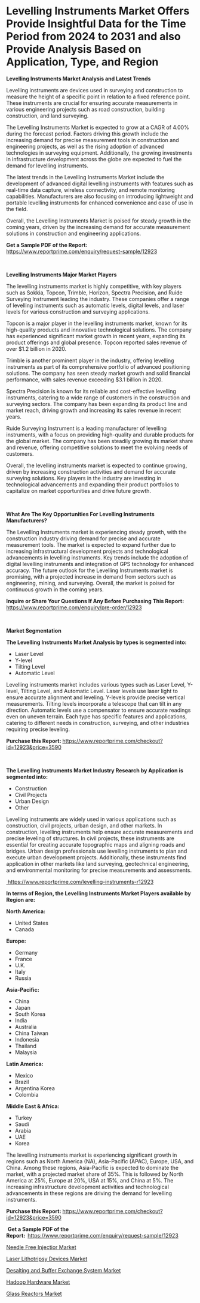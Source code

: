 <p><h1>Levelling Instruments Market Offers Provide Insightful Data for the Time Period from 2024 to 2031 and also Provide Analysis Based on Application, Type, and Region</h1></p><p><strong>Levelling Instruments Market Analysis and Latest Trends</strong></p>
<p><p>Levelling instruments are devices used in surveying and construction to measure the height of a specific point in relation to a fixed reference point. These instruments are crucial for ensuring accurate measurements in various engineering projects such as road construction, building construction, and land surveying.</p><p>The Levelling Instruments Market is expected to grow at a CAGR of 4.00% during the forecast period. Factors driving this growth include the increasing demand for precise measurement tools in construction and engineering projects, as well as the rising adoption of advanced technologies in surveying equipment. Additionally, the growing investments in infrastructure development across the globe are expected to fuel the demand for levelling instruments.</p><p>The latest trends in the Levelling Instruments Market include the development of advanced digital levelling instruments with features such as real-time data capture, wireless connectivity, and remote monitoring capabilities. Manufacturers are also focusing on introducing lightweight and portable levelling instruments for enhanced convenience and ease of use in the field.</p><p>Overall, the Levelling Instruments Market is poised for steady growth in the coming years, driven by the increasing demand for accurate measurement solutions in construction and engineering applications.</p></p>
<p><strong>Get a Sample PDF of the Report:&nbsp;</strong> <a href="https://www.reportprime.com/enquiry/request-sample/12923">https://www.reportprime.com/enquiry/request-sample/12923</a></p>
<p>&nbsp;</p>
<p><strong>Levelling Instruments Major Market Players</strong></p>
<p><p>The levelling instruments market is highly competitive, with key players such as Sokkia, Topcon, Trimble, Horizon, Spectra Precision, and Ruide Surveying Instrument leading the industry. These companies offer a range of levelling instruments such as automatic levels, digital levels, and laser levels for various construction and surveying applications.</p><p>Topcon is a major player in the levelling instruments market, known for its high-quality products and innovative technological solutions. The company has experienced significant market growth in recent years, expanding its product offerings and global presence. Topcon reported sales revenue of over $1.2 billion in 2020.</p><p>Trimble is another prominent player in the industry, offering levelling instruments as part of its comprehensive portfolio of advanced positioning solutions. The company has seen steady market growth and solid financial performance, with sales revenue exceeding $3.1 billion in 2020.</p><p>Spectra Precision is known for its reliable and cost-effective levelling instruments, catering to a wide range of customers in the construction and surveying sectors. The company has been expanding its product line and market reach, driving growth and increasing its sales revenue in recent years.</p><p>Ruide Surveying Instrument is a leading manufacturer of levelling instruments, with a focus on providing high-quality and durable products for the global market. The company has been steadily growing its market share and revenue, offering competitive solutions to meet the evolving needs of customers.</p><p>Overall, the levelling instruments market is expected to continue growing, driven by increasing construction activities and demand for accurate surveying solutions. Key players in the industry are investing in technological advancements and expanding their product portfolios to capitalize on market opportunities and drive future growth.</p></p>
<p>&nbsp;</p>
<p><strong>What Are The Key Opportunities For Levelling Instruments Manufacturers?</strong></p>
<p><p>The Levelling Instruments market is experiencing steady growth, with the construction industry driving demand for precise and accurate measurement tools. The market is expected to expand further due to increasing infrastructural development projects and technological advancements in levelling instruments. Key trends include the adoption of digital levelling instruments and integration of GPS technology for enhanced accuracy. The future outlook for the Levelling Instruments market is promising, with a projected increase in demand from sectors such as engineering, mining, and surveying. Overall, the market is poised for continuous growth in the coming years.</p></p>
<p><strong>Inquire or Share Your Questions If Any Before Purchasing This Report:</strong> <a href="https://www.reportprime.com/enquiry/pre-order/12923">https://www.reportprime.com/enquiry/pre-order/12923</a></p>
<p>&nbsp;</p>
<p><strong>Market Segmentation</strong></p>
<p><strong>The Levelling Instruments Market Analysis by types is segmented into:</strong></p>
<p><ul><li>Laser Level</li><li>Y-level</li><li>Tilting Level</li><li>Automatic Level</li></ul></p>
<p><p>Levelling instruments market includes various types such as Laser Level, Y-level, Tilting Level, and Automatic Level. Laser levels use laser light to ensure accurate alignment and leveling. Y-levels provide precise vertical measurements. Tilting levels incorporate a telescope that can tilt in any direction. Automatic levels use a compensator to ensure accurate readings even on uneven terrain. Each type has specific features and applications, catering to different needs in construction, surveying, and other industries requiring precise leveling.</p></p>
<p><strong>Purchase this Report:&nbsp;</strong><a href="https://www.reportprime.com/checkout?id=12923&price=3590">https://www.reportprime.com/checkout?id=12923&price=3590</a></p>
<p>&nbsp;</p>
<p><strong>The Levelling Instruments Market Industry Research by Application is segmented into:</strong></p>
<p><ul><li>Construction</li><li>Civil Projects</li><li>Urban Design</li><li>Other</li></ul></p>
<p><p>Levelling instruments are widely used in various applications such as construction, civil projects, urban design, and other markets. In construction, levelling instruments help ensure accurate measurements and precise leveling of structures. In civil projects, these instruments are essential for creating accurate topographic maps and aligning roads and bridges. Urban design professionals use levelling instruments to plan and execute urban development projects. Additionally, these instruments find application in other markets like land surveying, geotechnical engineering, and environmental monitoring for precise measurements and assessments.</p></p>
<p><a href="https://www.reportprime.com/levelling-instruments-r12923">&nbsp;https://www.reportprime.com/levelling-instruments-r12923</a></p>
<p><strong>In terms of Region, the Levelling Instruments Market Players available by Region are:</strong></p>
<p>
    <p> <strong> North America: </strong>
        <ul>
            <li>United States</li>
            <li>Canada</li>
        </ul>
        </p> 
    <p> <strong> Europe: </strong>
        <ul>
            <li>Germany</li>
            <li>France</li>
            <li>U.K.</li>
            <li>Italy</li>
            <li>Russia</li>
        </ul>
        </p> 
    <p> <strong> Asia-Pacific: </strong>
        <ul>
            <li>China</li>
            <li>Japan</li>
            <li>South Korea</li>
            <li>India</li>
            <li>Australia</li>
            <li>China Taiwan</li>
            <li>Indonesia</li>
            <li>Thailand</li>
            <li>Malaysia</li>
        </ul>
        </p> 
    <p> <strong> Latin America: </strong>
        <ul>
            <li>Mexico</li>
            <li>Brazil</li>
            <li>Argentina Korea</li>
            <li>Colombia</li>
        </ul>
        </p> 
    <p> <strong> Middle East & Africa: </strong>
        <ul>
            <li>Turkey</li>
            <li>Saudi</li>
            <li>Arabia</li>
            <li>UAE</li>
            <li>Korea</li>
        </ul>
    </p>
    </p>
<p><p>The levelling instruments market is experiencing significant growth in regions such as North America (NA), Asia-Pacific (APAC), Europe, USA, and China. Among these regions, Asia-Pacific is expected to dominate the market, with a projected market share of 35%. This is followed by North America at 25%, Europe at 20%, USA at 15%, and China at 5%. The increasing infrastructure development activities and technological advancements in these regions are driving the demand for levelling instruments.</p></p>
<p><strong>Purchase this Report: </strong><a href="https://www.reportprime.com/checkout?id=12923&price=3590">https://www.reportprime.com/checkout?id=12923&price=3590</a></p>
<p>&nbsp;<strong>Get a Sample PDF of the Report:&nbsp;&nbsp;</strong><a href="https://www.reportprime.com/enquiry/request-sample/12923">https://www.reportprime.com/enquiry/request-sample/12923</a></p>
<p><strong></strong></p>
<p><p><a href="https://medium.com/@randaarks98078567/needle-free-injectior-market-share-and-new-trends-analysis-by-its-type-application-end-use-and-4316bcaa7d33?postPublishedType=initial">Needle Free Injectior Market</a></p><p><a href="https://medium.com/@karinaokon97/global-laser-lithotripsy-devices-market-size-share-analysis-by-product-type-by-application-by-d939bb466ea5">Laser Lithotripsy Devices Market</a></p><p><a href="https://medium.com/@kelleebernier1851/desalting-and-buffer-exchange-system-industry-analysis-report-its-market-size-growing-with-a-cagr-2d6e70b271ca">Desalting and Buffer Exchange System Market</a></p><p><a href="https://github.com/msLonKoss78/Market-Research-Report-List-1/blob/main/hadoop-hardware-market.md">Hadoop Hardware Market</a></p><p><a href="https://github.com/lairestrong/Market-Research-Report-List-1/blob/main/glass-reactors-market.md">Glass Reactors Market</a></p></p>